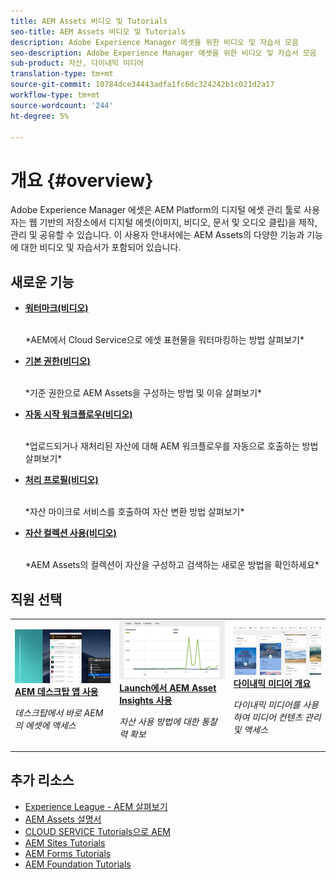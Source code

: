```yaml
---
title: AEM Assets 비디오 및 Tutorials
seo-title: AEM Assets 비디오 및 Tutorials
description: Adobe Experience Manager 에셋을 위한 비디오 및 자습서 모음
seo-description: Adobe Experience Manager 에셋을 위한 비디오 및 자습서 모음
sub-product: 자산, 다이내믹 미디어
translation-type: tm+mt
source-git-commit: 10784dce34443adfa1fc6dc324242b1c021d2a17
workflow-type: tm+mt
source-wordcount: '244'
ht-degree: 5%

---
```



# 개요 {#overview}

Adobe Experience Manager 에셋은 AEM Platform의 디지털 에셋 관리 툴로 사용자는 웹 기반의 저장소에서 디지털 에셋(이미지, 비디오, 문서 및 오디오 클립)을 제작, 관리 및 공유할 수 있습니다. 이 사용자 안내서에는 AEM Assets의 다양한 기능과 기능에 대한 비디오 및 자습서가 포함되어 있습니다.

## 새로운 기능

* **[워터마크(비디오)](./advanced/watermarks.md)**

   <br>
   *AEM에서 Cloud Service으로 에셋 표현물을 워터마킹하는 방법 살펴보기*

* **[기본 권한(비디오)](./configuring/baseline-permissions.md)**

   <br>
   *기준 권한으로 AEM Assets을 구성하는 방법 및 이유 살펴보기*

* **[자동 시작 워크플로우(비디오)](./configuring/auto-start-workflows.md)**

   <br>
   *업로드되거나 재처리된 자산에 대해 AEM 워크플로우를 자동으로 호출하는 방법 살펴보기*

* **[처리 프로필(비디오)](./configuring/processing-profiles.md)**

   <br>
   *자산 마이크로 서비스를 호출하여 자산 변환 방법 살펴보기*

* **[자산 컬렉션 사용(비디오)](./search-and-discovery/collections.md)**

   <br>
   *AEM Assets의 컬렉션이 자산을 구성하고 검색하는 새로운 방법을 확인하세요*

## 직원 선택

<table>
<td>
   <a href="./creative-workflows/aem-desktop-app.md">
   <img alt="향상된 스마트 태그" src="./assets/overview/desktop-app.png" />
   </a>
   <div>
      <a href="./creative-workflows/aem-desktop-app.md">
      <strong>AEM 데스크탑 앱 사용</strong>
      </a>
   </div>
   <p>
      <em>데스크탑에서 바로 AEM의 에셋에 액세스</em>
   </p>
</td>
<td>
   <a href="./advanced/asset-insights-launch-tutorial.md">
   <img alt="AEM Assets 인사이트" src="./assets/overview/asset-insights.png"/>
   </a>
   <div>
      <a href="./advanced/asset-insights-launch-tutorial.md">
      <strong>Launch에서 AEM Asset Insights 사용</strong>
      </a>
   </div>
   <p>
      <em>자산 사용 방법에 대한 통찰력 확보</em>
   <p>
</td>
<td>
   <a href="./dynamic-media/dynamic-media-overview-feature-video-use.md">
   <img alt="다이내믹 미디어 개요" src="./assets/overview/dynamic-media.png" />
   </a>
   <div>
      <a href="./dynamic-media/dynamic-media-overview-feature-video-use.md">
      <strong>다이내믹 미디어 개요</strong>
      </a>
   </div>
   <p>
      <em>다이내믹 미디어를 사용하여 미디어 컨텐츠 관리 및 액세스</em>
   <p>
</td>
</table>

## 추가 리소스

* [Experience League - AEM 살펴보기](https://experienceleague.adobe.com/#recommended/solutions/experience-manager)
* [AEM Assets 설명서](https://helpx.adobe.com/kr/experience-manager/6-5/assets/user-guide.html)
* [CLOUD SERVICE Tutorials으로 AEM](/help/cloud-service/overview.md)
* [AEM Sites Tutorials](/help/sites/overview.md)
* [AEM Forms Tutorials](/help/forms/overview.md)
* [AEM Foundation Tutorials](/help/foundation/overview.md)
